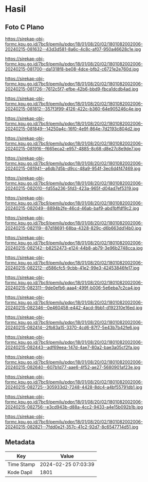 # Hasil

## Foto C Plano

https://sirekap-obj-formc.kpu.go.id/7bc9/pemilu/pdpr/18/01/08/20/02/1801082002006-20240215-081632--43d3d581-8a6c-4c8c-af07-950a46628c1e.jpg

https://sirekap-obj-formc.kpu.go.id/7bc9/pemilu/pdpr/18/01/08/20/02/1801082002006-20240215-081700--da1318f8-be08-4dce-bfb2-c6721e2e760d.jpg

https://sirekap-obj-formc.kpu.go.id/7bc9/pemilu/pdpr/18/01/08/20/02/1801082002006-20240215-081726--7612c5f7-efbe-42b6-bbd9-fbca1dcdb4ad.jpg

https://sirekap-obj-formc.kpu.go.id/7bc9/pemilu/pdpr/18/01/08/20/02/1801082002006-20240215-081812--357f3f99-4126-422c-b360-64e905246c4e.jpg

https://sirekap-obj-formc.kpu.go.id/7bc9/pemilu/pdpr/18/01/08/20/02/1801082002006-20240215-081849--14250a4c-16f0-4e9f-864e-7d2193c804d2.jpg

https://sirekap-obj-formc.kpu.go.id/7bc9/pemilu/pdpr/18/01/08/20/02/1801082002006-20240215-081916--f665eca2-e957-4885-8c68-d8e27c8e9de7.jpg

https://sirekap-obj-formc.kpu.go.id/7bc9/pemilu/pdpr/18/01/08/20/02/1801082002006-20240215-081941--a6db7d5b-d9cc-48a9-954f-3ec6d4f47469.jpg

https://sirekap-obj-formc.kpu.go.id/7bc9/pemilu/pdpr/18/01/08/20/02/1801082002006-20240215-082010--fd55a236-5fd3-423a-965f-d04ad7ef5319.jpg

https://sirekap-obj-formc.kpu.go.id/7bc9/pemilu/pdpr/18/01/08/20/02/1801082002006-20240215-082049--8894b2fe-46cd-46ab-baf9-abd1bffdf9c2.jpg

https://sirekap-obj-formc.kpu.go.id/7bc9/pemilu/pdpr/18/01/08/20/02/1801082002006-20240215-082119--87d18691-68ba-4328-829c-d6b663dd14b0.jpg

https://sirekap-obj-formc.kpu.go.id/7bc9/pemilu/pdpr/18/01/08/20/02/1801082002006-20240215-082142--b8252473-e124-44b8-ab79-3e96b2748cca.jpg

https://sirekap-obj-formc.kpu.go.id/7bc9/pemilu/pdpr/18/01/08/20/02/1801082002006-20240215-082212--d586cfc5-9cbb-41e2-99e3-42453846fe17.jpg

https://sirekap-obj-formc.kpu.go.id/7bc9/pemilu/pdpr/18/01/08/20/02/1801082002006-20240215-082311--9de0efb6-aaa4-499f-b006-5e6eba7c2ca4.jpg

https://sirekap-obj-formc.kpu.go.id/7bc9/pemilu/pdpr/18/01/08/20/02/1801082002006-20240215-082346--0e460458-e442-4acd-9bb1-d192310e16ed.jpg

https://sirekap-obj-formc.kpu.go.id/7bc9/pemilu/pdpr/18/01/08/20/02/1801082002006-20240215-082414--2fb83a15-3370-4cd6-87f7-5e43b7b42fe6.jpg

https://sirekap-obj-formc.kpu.go.id/7bc9/pemilu/pdpr/18/01/08/20/02/1801082002006-20240215-082443--adf69eea-147d-4ae7-80a2-bae3a05cf2fa.jpg

https://sirekap-obj-formc.kpu.go.id/7bc9/pemilu/pdpr/18/01/08/20/02/1801082002006-20240215-082640--607b1d77-aae6-4f52-ae27-5680901af23e.jpg

https://sirekap-obj-formc.kpu.go.id/7bc9/pemilu/pdpr/18/01/08/20/02/1801082002006-20240215-082725--305933d2-7248-4428-8dc4-a4bf55791db1.jpg

https://sirekap-obj-formc.kpu.go.id/7bc9/pemilu/pdpr/18/01/08/20/02/1801082002006-20240215-082756--e3cd943b-d88a-4cc2-9433-a4e15b092b1b.jpg

https://sirekap-obj-formc.kpu.go.id/7bc9/pemilu/pdpr/18/01/08/20/02/1801082002006-20240215-082821--7fdd0e2f-357c-41c2-92d7-8c6547714d51.jpg


## Metadata

| Key        | Value               |
| ---------- | ------------------- |
| Time Stamp | 2024-02-25 07:03:39 |
| Kode Dapil | 1801                |



